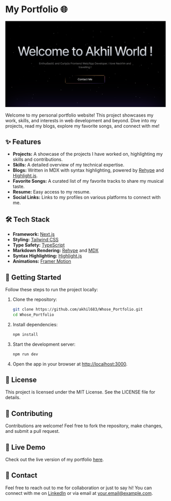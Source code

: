 # My Portfolio 🌐

![Landing Page](./src/assets/projects/portfolio.png)

Welcome to my personal portfolio website! This project showcases my work, skills, and interests in web development and beyond. Dive into my projects, read my blogs, explore my favorite songs, and connect with me!

## ✨ Features

- **Projects:** A showcase of the projects I have worked on, highlighting my skills and contributions.
- **Skills:** A detailed overview of my technical expertise.
- **Blogs:** Written in MDX with syntax highlighting, powered by [Rehype](https://github.com/rehypejs/rehype) and [Highlight.js](https://highlightjs.org/).
- **Favorite Songs:** A curated list of my favorite tracks to share my musical taste.
- **Resume:** Easy access to my resume.
- **Social Links:** Links to my profiles on various platforms to connect with me.

## 🛠️ Tech Stack

- **Framework:** [Next.js](https://nextjs.org/)
- **Styling:** [Tailwind CSS](https://tailwindcss.com/)
- **Type Safety:** [TypeScript](https://www.typescriptlang.org/)
- **Markdown Rendering:** [Rehype](https://github.com/rehypejs/rehype) and [MDX](https://mdxjs.com/)
- **Syntax Highlighting:** [Highlight.js](https://highlightjs.org/)
- **Animations:** [Framer Motion](https://www.framer.com/motion/)

## 🚀 Getting Started

Follow these steps to run the project locally:

1. Clone the repository:

   ```bash
   git clone https://github.com/akhil683/Whose_Portfolio.git
   cd Whose_Portfolio
   ```

2. Install dependencies:

   ```bash
   npm install
   ```

3. Start the development server:

   ```bash
   npm run dev
   ```

4. Open the app in your browser at [http://localhost:3000](http://localhost:3000).

## 📜 License

This project is licensed under the MIT License. See the LICENSE file for details.

## 🤝 Contributing

Contributions are welcome! Feel free to fork the repository, make changes, and submit a pull request.

## 🎯 Live Demo

Check out the live version of my portfolio [here](https://yourportfolio.com).

## 📧 Contact

Feel free to reach out to me for collaboration or just to say hi! You can connect with me on [LinkedIn](https://linkedin.com) or via email at your.email@example.com.

